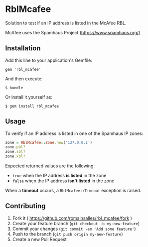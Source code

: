 # RblMcafee

Solution to test if an IP address is listed in the McAfee RBL.

McAfee uses the Spamhaus Project (https://www.spamhaus.org/).

## Installation

Add this line to your application's Gemfile:

    gem 'rbl_mcafee'

And then execute:

    $ bundle

Or install it yourself as:

    $ gem install rbl_mcafee

## Usage

To verify if an IP address is listed in one of the Spamhaus IP zones:

```ruby
zone = RblMcafee::Zone.new('127.0.0.1')
zone.pbl?
zone.sbl?
zone.xbl?
```

Expected returned values are the following:

* `true` when the IP address **is listed** in the zone
* `false` when the IP address **isn't listed** in the zone

When a **timeout** occurs, a `RblMcafee::Timeout` exception is raised.

## Contributing

1. Fork it ( https://github.com/romainsalles/rbl_mcafee/fork )
2. Create your feature branch (`git checkout -b my-new-feature`)
3. Commit your changes (`git commit -am 'Add some feature'`)
4. Push to the branch (`git push origin my-new-feature`)
5. Create a new Pull Request
